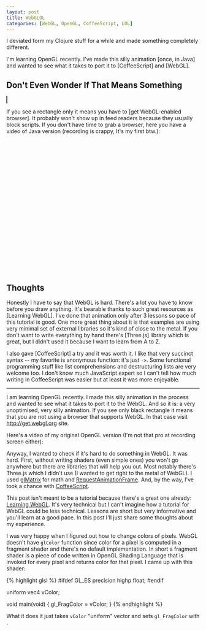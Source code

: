 ```yaml
---
layout: post
title: WebGLOL
categories: [WebGL, OpenGL, CoffeeScript, LOL]
---
```


I deviated form my Clojure stuff for a while and made something
completely different.

I'm learning OpenGL recently. I've made this silly animation
[once, in Java] and wanted to see what it takes to port it to
[CoffeeScript] and [WebGL].

## Don't Even Wonder If That Means Something

<canvas id="robot_canvas" width=600 height=300 style="border: 1px solid black;"></canvas>
<script src="media/glMatrix-0.9.5.min.js"></script>
<script src="media/RequestAnimationFrame.js"></script>
<script id="shader-fs" type="x-shader/x-fragment">
    #ifdef GL_ES
    precision highp float;
    #endif

    uniform vec4 vColor;

    void main(void) {
        gl_FragColor = vColor;
    }
</script>
<script id="shader-vs" type="x-shader/x-vertex">
    attribute vec3 aVertexPosition;

    uniform mat4 uMVMatrix;
    uniform mat4 uPMatrix;

    void main(void) {
        gl_Position = uPMatrix * uMVMatrix * vec4(aVertexPosition, 1.0);
    }
</script>
<script src="media/robots.coffee" type="text/coffeescript"></script>
<script src="media/coffee-script.js"></script>

If you see a rectangle only it means you have to
[get WebGL-enabled browser]. It probably won't show up in feed readers
because they usually block scripts. If you don't have time to grab a
browser, here you have a video of Java version (recording is crappy,
It's my first btw.):

<object width="425" height="344"><param name="movie" value="http://www.youtube.com/v/Epncu2iq0EU?hl=pl&fs=1"></param><param name="allowFullScreen" value="true"></param><param name="allowscriptaccess" value="always"></param><embed src="http://www.youtube.com/v/Epncu2iq0EU?hl=pl&fs=1" type="application/x-shockwave-flash" allowscriptaccess="always" allowfullscreen="true" width="425" height="344"></embed></object>

## Thoughts

Honestly I have to say that WebGL is hard. There's a lot you have to
know before you draw anything. It's bearable thanks to such great
resources as [Learning WebGL]. I've done that animation only after 3
lessons so pace of this tutorial is good. One more great thing about
it is that examples are using very minimal set of external libraries
so it's kind of close to the metal. If you don't want to write
everything by hand there's [Three.js] library which is great, but I
didn't used it because I want to learn from A to Z.

I also gave [CoffeeScript] a try and it was worth it. I like that very
succinct syntax -- my favorite is anonymous function: it's just `->`.
Some functional programming stuff like list comprehensions and
destructuring lists are very welcome too. I don't know much JavaScript
expert so I can't tell how much writing in CoffeeScript was easier but
at least it was more enjoyable.





















































<hr />

I am learning OpenGL recently. I made this silly animation in the
process and wanted to see what it takes to port it to the WebGL. And
so it is: a very unoptimised, very silly animation. If you see only black
rectangle it means that you are not using a browser that supports
WebGL. In that case visit <http://get.webgl.org> site.

Here's a video of my original OpenGL version (I'm not that pro at
recording screen either):



Anyway, I wanted to check if it's hard to do something in WebGL. It
was hard. First, without writing shaders (even simple ones) you won't
go anywhere but there are libraries that will help you out. Most
notably there's Three.js which I didn't use (I wanted to get right to
the metal of WebGL). I used
[glMatrix](http://code.google.com/p/glmatrix/) for math and
[RequestAnimationFrame](http://paulirish.com/2011/requestanimationframe-for-smart-animating/). And,
by the way, I've took a chance with [CoffeeScript](http://coffeescript.org).

This post isn't meant to be a tutorial because there's a great one
already:
[Learning WebGL](http://learningwebgl.com/blog/?page_id=1217). It's
very technical but I can't imagine how a tutorial for WebGL could be
less technical. Lessons are short but very informative and you'll
learn at a good pace. In this post I'll just share some thoughts about
my experience.

I was very happy when I figured out how to change colors of
pixels. WebGL doesn't have `glColor` function since color for a pixel
is computed in a fragment shader and there's no default
implementation. In short a fragment shader is a piece of code written
in OpenGL Shading Language that is invoked for every pixel and returns
color for that pixel. I came up with this shader:

{% highlight glsl %}
#ifdef GL_ES
precision highp float;
#endif

uniform vec4 vColor;

void main(void) {
    gl_FragColor = vColor;
}
{% endhighlight %}

What it does it just takes `vColor` "uniform" vector and sets
`gl_FragColor` with .
